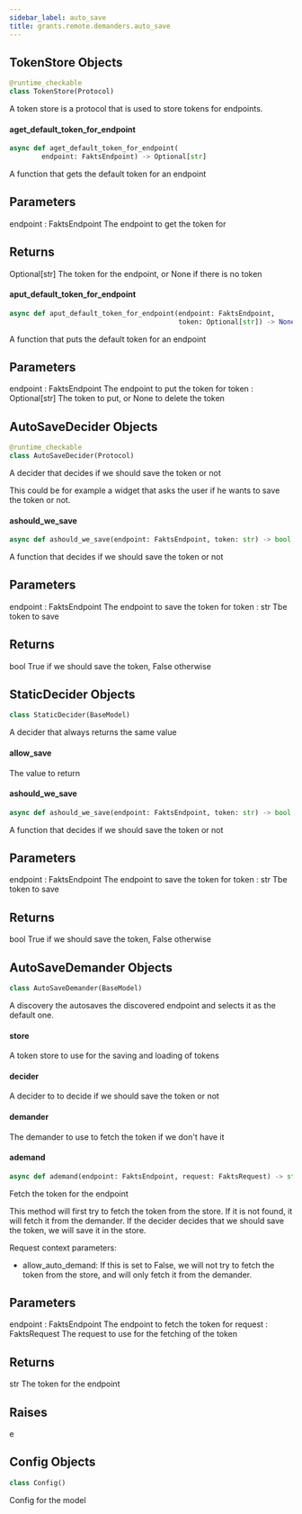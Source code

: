 ```yaml
---
sidebar_label: auto_save
title: grants.remote.demanders.auto_save
---
```


## TokenStore Objects

```python
@runtime_checkable
class TokenStore(Protocol)
```

A token store is a protocol that is used to store
tokens for endpoints.

#### aget\_default\_token\_for\_endpoint

```python
async def aget_default_token_for_endpoint(
        endpoint: FaktsEndpoint) -> Optional[str]
```

A function that gets the default token for an endpoint


Parameters
----------
endpoint : FaktsEndpoint
    The endpoint to get the token for

Returns
-------
Optional[str]
    The token for the endpoint, or None if there is no token

#### aput\_default\_token\_for\_endpoint

```python
async def aput_default_token_for_endpoint(endpoint: FaktsEndpoint,
                                          token: Optional[str]) -> None
```

A function that puts the default token for an endpoint

Parameters
----------
endpoint : FaktsEndpoint
    The endpoint to put the token for
token : Optional[str]
    The token to put, or None to delete the token

## AutoSaveDecider Objects

```python
@runtime_checkable
class AutoSaveDecider(Protocol)
```

A decider that decides if we should save the token or not

This could be for example a widget that asks the user if he wants to save
the token or not.

#### ashould\_we\_save

```python
async def ashould_we_save(endpoint: FaktsEndpoint, token: str) -> bool
```

A function that decides if we should save the token or not

Parameters
----------
endpoint : FaktsEndpoint
    The endpoint to save the token for
token : str
    Tbe token to save

Returns
-------
bool
    True if we should save the token, False otherwise

## StaticDecider Objects

```python
class StaticDecider(BaseModel)
```

A decider that always returns the same value

#### allow\_save

The value to return

#### ashould\_we\_save

```python
async def ashould_we_save(endpoint: FaktsEndpoint, token: str) -> bool
```

A function that decides if we should save the token or not

Parameters
----------
endpoint : FaktsEndpoint
    The endpoint to save the token for
token : str
    Tbe token to save

Returns
-------
bool
    True if we should save the token, False otherwise

## AutoSaveDemander Objects

```python
class AutoSaveDemander(BaseModel)
```

A discovery the autosaves the
discovered endpoint and selects it as the default one.

#### store

A token store to use for the saving and loading of tokens

#### decider

A decider to to decide if we should save the token or not

#### demander

The demander to use to fetch the token if we don&#x27;t have it

#### ademand

```python
async def ademand(endpoint: FaktsEndpoint, request: FaktsRequest) -> str
```

Fetch the token for the endpoint

This method will first try to fetch the token from the store.
If it is not found, it will fetch it from the demander.
If the decider decides that we should save the token, we will
save it in the store.

Request context parameters:
- allow_auto_demand: If this is set to False, we will not try to
    fetch the token from the store, and will only fetch it from
    the demander.




Parameters
----------
endpoint : FaktsEndpoint
    The endpoint to fetch the token for
request : FaktsRequest
    The request to use for the fetching of the token

Returns
-------
str
    The token for the endpoint

Raises
------
e

## Config Objects

```python
class Config()
```

Config for the model

